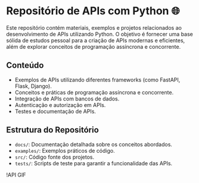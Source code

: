 # Repositório de APIs com Python 🌐

Este repositório contém materiais, exemplos e projetos relacionados ao desenvolvimento de APIs utilizando Python. O objetivo é fornecer uma base sólida de estudos pessoal para a criação de APIs modernas e eficientes, além de explorar conceitos de programação assíncrona e concorrente.

## Conteúdo

- Exemplos de APIs utilizando diferentes frameworks (como FastAPI, Flask, Django).
- Conceitos e práticas de programação assíncrona e concorrente.
- Integração de APIs com bancos de dados.
- Autenticação e autorização em APIs.
- Testes e documentação de APIs.

## Estrutura do Repositório

- `docs/`: Documentação detalhada sobre os conceitos abordados.
- `examples/`: Exemplos práticos de código.
- `src/`: Código fonte dos projetos.
- `tests/`: Scripts de teste para garantir a funcionalidade das APIs.


!API GIF

